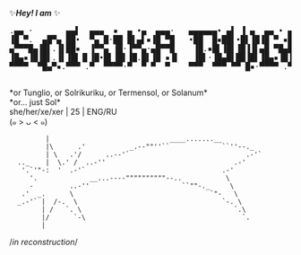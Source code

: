 ✨***Hey! I am*** ✨<br />
<div>
  <pre>
.▄▄ ·       ▄▄▌  ▄▄▄  ▪  ▄ •▄  ▄▄▄·   ▄▄▄▄▄▄• ▄▌ ▐ ▄  ▄▄ • ▄▄▌  ▪
▐█ ▀.  ▄█▀▄ ██•  ▀▄ █·██ █▌▄▌▪▐█ ▀█   •██  █▪██▌•█▌▐█▐█ ▀ ▪██•  ██  ▄█▀▄ 
▄▀▀▀█▄▐█▌.▐▌██▪  ▐▀▀▄ ▐█·▐▀▀▄·▄█▀▀█    ▐█.▪█▌▐█▌▐█▐▐▌▄█ ▀█▄██▪  ▐█·▐█▌.▐▌ 
▐█▄▪▐█▐█▌.▐▌▐█▌▐▌▐█•█▌▐█▌▐█.█▌▐█ ▪▐▌   ▐█▌·▐█▄█▌██▐█▌▐█▄▪▐█▐█▌▐▌▐█▌▐█▌.▐▌ 
▀▀▀▀  ▀█▄▀▪.▀▀▀ .▀  ▀▀▀▀·▀  ▀ ▀  ▀    ▀▀▀  ▀▀▀ ▀▀ █▪·▀▀▀▀ .▀▀▀ ▀▀▀ ▀█▄▀▪ 
  </pre>
</div>
*or Tunglio, or Solrikuriku, or Termensol, or Solanum*<br />
*or... just Sol*<br />
she/her/xe/xer | 25 | ENG/RU <br />
(๑ > ᴗ < ๑) <br />


             |                              ____.......__            
             |\      .'           _.--""''``             ``''--._    
             | \   .'/      ..--'`                             .-'`  
      .._    |  \.' /  ..-''                                .-'      
       '.`'"-:  '  .-'`                                  .-'        
         '.             __...----""""""""""--..           \          
         -         ..-''                       ``""-._     \         
       .'  _.      \                                  `"-   \       
      _.-'` |  /-.  \                                    `-. \       
            | /   `. \                                      `.\      
            |/      `-\                                       `.     
            |                                                        

/*in reconstruction*/
